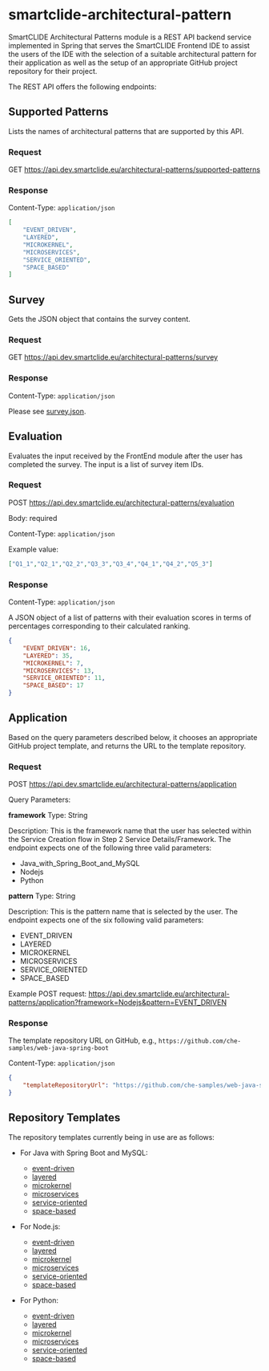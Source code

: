 # smartclide-architectural-pattern

SmartCLIDE Architectural Patterns module is a REST API backend service implemented in Spring that serves the SmartCLIDE Frontend IDE to assist the users of the IDE with the selection of a suitable architectural pattern for their application as well as the setup of an appropriate GitHub project repository for their project.

The REST API offers the following endpoints:

## Supported Patterns

Lists the names of architectural patterns that are supported by this API.

### Request

GET https://api.dev.smartclide.eu/architectural-patterns/supported-patterns

### Response

Content-Type: `application/json`

```json
[
    "EVENT_DRIVEN",
    "LAYERED",
    "MICROKERNEL",
    "MICROSERVICES",
    "SERVICE_ORIENTED",
    "SPACE_BASED"
]
```

## Survey

Gets the JSON object that contains the survey content.

### Request

GET https://api.dev.smartclide.eu/architectural-patterns/survey

### Response

Content-Type: `application/json`

Please see [survey.json](src/main/resources/jsonfiles/survey.json).

## Evaluation

Evaluates the input received by the FrontEnd module after the user has completed the survey. The input is a list of survey item IDs.

### Request

POST https://api.dev.smartclide.eu/architectural-patterns/evaluation

Body: required

Content-Type: `application/json`

Example value:

```json
["Q1_1","Q2_1","Q2_2","Q3_3","Q3_4","Q4_1","Q4_2","Q5_3"]
```
 
### Response

Content-Type: `application/json`

A JSON object of a list of patterns with their evaluation scores in terms of percentages corresponding to their calculated ranking.

```json
{
    "EVENT_DRIVEN": 16, 
    "LAYERED": 35,
    "MICROKERNEL": 7,
    "MICROSERVICES": 13,
    "SERVICE_ORIENTED": 11,
    "SPACE_BASED": 17
}
```

## Application

Based on the query parameters described below, it chooses an appropriate GitHub project template, and returns the URL to the template repository.

### Request

POST  https://api.dev.smartclide.eu/architectural-patterns/application 

Query Parameters:

**framework**
Type: String

Description: This is the framework name that the user has selected within the Service Creation flow in Step 2 Service Details/Framework. The endpoint expects one of the following three valid parameters:

- Java_with_Spring_Boot_and_MySQL
- Nodejs
- Python

**pattern**
Type: String

Description: This is the pattern name that is selected by the user. The endpoint expects one of the six following valid parameters:

- EVENT_DRIVEN
- LAYERED
- MICROKERNEL
- MICROSERVICES
- SERVICE_ORIENTED 
- SPACE_BASED

Example POST request: https://api.dev.smartclide.eu/architectural-patterns/application?framework=Nodejs&pattern=EVENT_DRIVEN

### Response 

The template repository URL on GitHub, e.g., `https://github.com/che-samples/web-java-spring-boot`

Content-Type: `application/json`

```json
{
    "templateRepositoryUrl": "https://github.com/che-samples/web-java-spring-boot"
}
```

## Repository Templates

The repository templates currently being in use are as follows:

- For Java with Spring Boot and MySQL:
  - [event-driven](https://github.com/horozal/event-driven-java-spring-boot-mysql)
  - [layered](https://github.com/horozal/layered-architecture-java-spring-boot-mysql)
  - [microkernel](https://github.com/horozal/microkernel-java-spring-boot-mysql)
  - [microservices](https://github.com/horozal/microservices-java-spring-boot-mysql)
  - [service-oriented](https://github.com/horozal/service-oriented-java-spring-boot-mysql)
  - [space-based](https://github.com/horozal/space-based-java-spring-boot-mysql)

- For Node.js:
  - [event-driven](https://github.com/horozal/event-driven-nodejs)
  - [layered](https://github.com/horozal/layered-architecture-nodejs)
  - [microkernel](https://github.com/horozal/microkernel-nodejs)
  - [microservices](https://github.com/horozal/microservices-nodejs)
  - [service-oriented](https://github.com/horozal/service-oriented-nodejs)
  - [space-based](https://github.com/horozal/space-based-nodejs)

- For Python:
  - [event-driven](https://github.com/horozal/event-driven-python)
  - [layered](https://github.com/horozal/layered-architecture-python)
  - [microkernel](https://github.com/horozal/microkernel-python)
  - [microservices](https://github.com/horozal/microservices-python)
  - [service-oriented](https://github.com/horozal/service-oriented-python)
  - [space-based](https://github.com/horozal/space-based-python)
